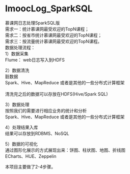 # ImoocLog_SparkSQL
慕课网日志处理SparkSQL版<br/>
需求一：统计慕课网最受欢迎的TopN课程；<br/>
需求二：按省市统计慕课网最受欢迎的TopN课程；<br/>
需求三：按流量统计慕课网最受欢迎的TopN课程。<br/>
数据处理流程：<br/>
1）数据采集<br/>
	Flume： web日志写入到HDFS<br/>

2）数据清洗<br/>
	脏数据<br/>
	Spark、Hive、MapReduce 或者是其他的一些分布式计算框架<br/>  
	清洗完之后的数据可以存放在HDFS(Hive/Spark SQL)<br/>

3）数据处理<br/>
	按照我们的需要进行相应业务的统计和分析<br/>
	Spark、Hive、MapReduce 或者是其他的一些分布式计算框架<br/>

4）处理结果入库<br/>
	结果可以存放到RDBMS、NoSQL<br/>

5）数据的可视化<br/>
	通过图形化展示的方式展现出来：饼图、柱状图、地图、折线图<br/>
	ECharts、HUE、Zeppelin<br/>
 
 本项目主要做了2-4步骤。<br/>
